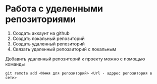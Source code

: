 # Работа с уделенными репозиториями 

1. Создать аккаунт на github
2. Создать локальный репозиторий 
3. Создать удаленный репозиторий 
4. Связать удаленный репозаиторий с локальным

Добавить удаленный репозиторий к проекту можно с помощью команды
```
git remote add <Иммя для репозиторий> <Url - адррес репозитория в сети>
```
